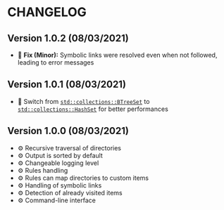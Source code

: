 # CHANGELOG

## Version 1.0.2 (08/03/2021)

* :bug: **Fix (Minor):** Symbolic links were resolved even when not followed, leading to error messages

## Version 1.0.1 (08/03/2021)

* :rocket: Switch from [`std::collections::BTreeSet`](https://doc.rust-lang.org/std/collections/struct.BTreeSet.html) to [`std::collections::HashSet`](https://doc.rust-lang.org/std/collections/struct.HashSet.html) for better performances

## Version 1.0.0 (08/03/2021)

* :gear: Recursive traversal of directories
* :gear: Output is sorted by default
* :gear: Changeable logging level
* :gear: Rules handling
* :gear: Rules can map directories to custom items
* :gear: Handling of symbolic links
* :gear: Detection of already visited items
* :gear: Command-line interface